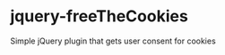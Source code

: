 jquery-freeTheCookies
=====================

Simple jQuery plugin that gets user consent for cookies
